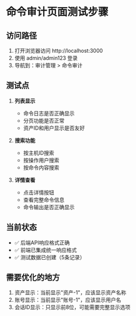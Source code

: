 # 命令审计页面测试步骤

## 访问路径
1. 打开浏览器访问 http://localhost:3000
2. 使用 admin/admin123 登录
3. 导航到：审计管理 > 命令审计

## 测试点
1. **列表显示**
   - 命令日志是否正确显示
   - 分页功能是否正常
   - 资产ID和用户显示是否友好

2. **搜索功能**
   - 按主机ID搜索
   - 按操作用户搜索
   - 按命令内容搜索

3. **详情查看**
   - 点击详情按钮
   - 查看完整命令信息
   - 命令输出是否正确显示

## 当前状态
- ✅ 后端API响应格式正确
- ✅ 前端已集成统一响应格式
- ✅ 测试数据已创建（5条记录）

## 需要优化的地方
1. 资产显示：当前显示"资产-1"，应该显示资产名称
2. 账号显示：当前显示"账号-1"，应该显示用户名
3. 会话ID显示：只显示前8位，可能需要完整显示选项